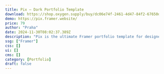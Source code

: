 ```yaml
---
title: Pix — Dark Portfolio Template
download: https://shop.oxygen.supply/buy/dc06e74f-2461-4d47-84f2-67650d0f5a31
demo: https://pix.framer.website/
price: 79
author: "Praha"
date: 2024-11-30T08:02:37.389Z
description: "Pix is the ultimate Framer portfolio template for designers and developers. Unveil your work seamlessly with its sleek design, easy navigation, and user-friendly interface, creating an immersive showcase for your portfolio."
ssg: ["Framer"]
css: []
ui: []
cms: []
category: [Portfolio]
draft: false
---
```

